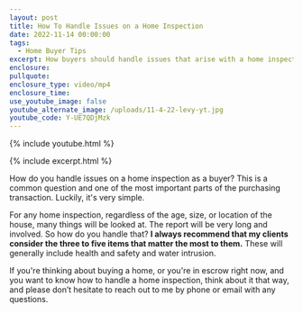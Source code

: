 ```yaml
---
layout: post
title: How To Handle Issues on a Home Inspection
date: 2022-11-14 00:00:00
tags:
  - Home Buyer Tips
excerpt: How buyers should handle issues that arise with a home inspection.
enclosure:
pullquote:
enclosure_type: video/mp4
enclosure_time:
use_youtube_image: false
youtube_alternate_image: /uploads/11-4-22-levy-yt.jpg
youtube_code: Y-UE7QDjMzk
---
```

{% include youtube.html %}

{% include excerpt.html %}

How do you handle issues on a home inspection as a buyer? This is a common question and one of the most important parts of the purchasing transaction. Luckily, it's very simple.&nbsp;

For any home inspection, regardless of the age, size, or location of the house, many things will be looked at. The report will be very long and involved. So how do you handle that? **I always recommend that my clients consider the three to five items that matter the most to them.** These will generally include health and safety and water intrusion.

If you're thinking about buying a home, or you're in escrow right now, and you want to know how to handle a home inspection, think about it that way, and please don’t hesitate to reach out to me by phone or email with any questions.